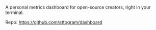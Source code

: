 A personal metrics dashboard for open-source creators, right in your terminal.

Repo: https://github.com/attogram/dashboard

